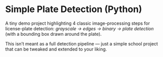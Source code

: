 # Simple Plate Detection (Python)

A tiny demo project highlighting 4 classic image-processing steps for license-plate detection:
*grayscale → edges → binary → plate detection* (with a bounding box drawn around the plate).

This isn’t meant as a full detection pipeline — just a simple school project that can be tweaked and extended to your liking.

